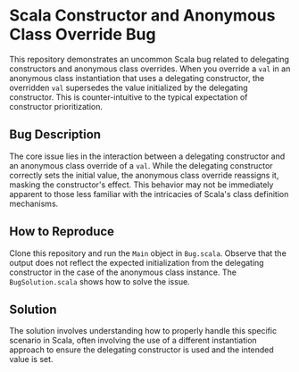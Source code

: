 # Scala Constructor and Anonymous Class Override Bug

This repository demonstrates an uncommon Scala bug related to delegating constructors and anonymous class overrides.  When you override a `val` in an anonymous class instantiation that uses a delegating constructor, the overridden `val` supersedes the value initialized by the delegating constructor. This is counter-intuitive to the typical expectation of constructor prioritization.

## Bug Description
The core issue lies in the interaction between a delegating constructor and an anonymous class override of a `val`. While the delegating constructor correctly sets the initial value, the anonymous class override reassigns it, masking the constructor's effect. This behavior may not be immediately apparent to those less familiar with the intricacies of Scala's class definition mechanisms. 

## How to Reproduce
Clone this repository and run the `Main` object in `Bug.scala`. Observe that the output does not reflect the expected initialization from the delegating constructor in the case of the anonymous class instance.  The `BugSolution.scala` shows how to solve the issue.

## Solution
The solution involves understanding how to properly handle this specific scenario in Scala, often involving the use of a different instantiation approach to ensure the delegating constructor is used and the intended value is set.